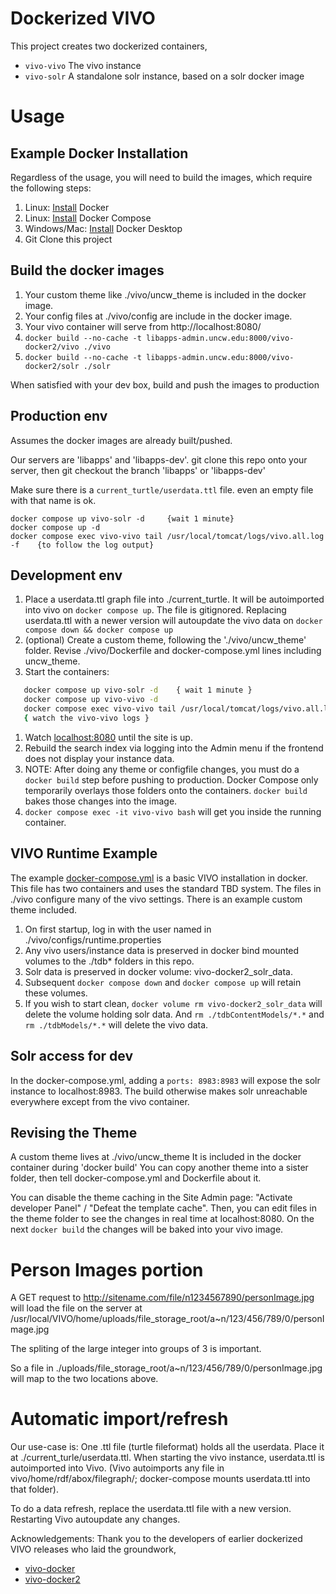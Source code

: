 # Dockerized VIVO

This project creates two dockerized containers,
- `vivo-vivo` The vivo instance
- `vivo-solr` A standalone solr instance, based on a solr docker image

# Usage

## Example Docker Installation

Regardless of the usage, you will need to build the images, which require the following steps:

1. Linux: [Install](https://docs.docker.com/install/) Docker
1. Linux: [Install](https://docs.docker.com/compose/install/) Docker Compose
1. Windows/Mac: [Install](https://www.docker.com/products/docker-desktop) Docker Desktop
1. Git Clone this project

## Build the docker images

1. Your custom theme like ./vivo/uncw_theme is included in the docker image.
1. Your config files at ./vivo/config are include in the docker image.
1. Your vivo container will serve from http://localhost:8080/
1. `docker build --no-cache -t libapps-admin.uncw.edu:8000/vivo-docker2/vivo ./vivo`
1. `docker build --no-cache -t libapps-admin.uncw.edu:8000/vivo-docker2/solr ./solr`

When satisfied with your dev box, build and push the images to production

## Production env

Assumes the docker images are already built/pushed.

Our servers are 'libapps' and 'libapps-dev'.  git clone this repo onto your server, then git checkout the branch 'libapps' or 'libapps-dev'

Make sure there is a `current_turtle/userdata.ttl` file.  even an empty file with that name is ok.

```
docker compose up vivo-solr -d     {wait 1 minute}
docker compose up -d
docker compose exec vivo-vivo tail /usr/local/tomcat/logs/vivo.all.log -f    {to follow the log output} 
```


## Development env

1. Place a userdata.ttl graph file into ./current_turtle.  It will be autoimported into vivo on `docker compose up`.  The file is gitignored.  Replacing userdata.ttl with a newer version will autoupdate the vivo data on `docker compose down && docker compose up`
1. (optional)  Create a custom theme, following the './vivo/uncw_theme' folder.  Revise ./vivo/Dockerfile and docker-compose.yml lines including uncw_theme.
1. Start the containers:
```bash
   docker compose up vivo-solr -d    { wait 1 minute }
   docker compose up vivo-vivo -d
   docker compose exec vivo-vivo tail /usr/local/tomcat/logs/vivo.all.log -f
   { watch the vivo-vivo logs }
```

1. Watch [localhost:8080](http://localhost:8080) until the site is up.
1. Rebuild the search index via logging into the Admin menu if the frontend does not display your instance data.
1. NOTE:  After doing any theme or configfile changes, you must do a `docker build` step before pushing to production.  Docker Compose only temporarily overlays those folders onto the containers.  `docker build` bakes those changes into the image.
1. `docker compose exec -it vivo-vivo bash` will get you inside the running container.

## VIVO Runtime Example

The example [docker-compose.yml](docker-compose.yml) is a basic VIVO installation in docker. This file has two containers and uses the standard TBD system.  The files in ./vivo configure many of the vivo settings.  There is an example custom theme included. 

1. On first startup, log in with the user named in ./vivo/configs/runtime.properties
1. Any vivo users/instance data is preserved in docker bind mounted volumes to the ./tdb* folders in this repo.
1. Solr data is preserved in docker volume: vivo-docker2_solr_data.
1. Subsequent `docker compose down` and `docker compose up` will retain these volumes.
1. If you wish to start clean, `docker volume rm vivo-docker2_solr_data` will delete the volume holding solr data.  And `rm ./tdbContentModels/*.*` and `rm ./tdbModels/*.*` will delete the vivo data.

## Solr access for dev

In the docker-compose.yml, adding a `ports: 8983:8983` will expose the solr instance to localhost:8983.  The build otherwise makes solr unreachable everywhere except from the vivo container.


## Revising the Theme

A custom theme lives at ./vivo/uncw_theme  It is included in the docker container during 'docker build'
You can copy another theme into a sister folder, then tell docker-compose.yml and Dockerfile about it.

You can disable the theme caching in the Site Admin page: "Activate developer Panel" / "Defeat the template cache".  Then, you can edit files in the theme folder to see the changes in real time at localhost:8080.  On the next `docker build` the changes will be baked into your vivo image.


# Person Images portion

A GET request to http://sitename.com/file/n1234567890/personImage.jpg will load the file on the server at /usr/local/VIVO/home/uploads/file_storage_root/a\~n/123/456/789/0/personImage.jpg

The spliting of the large integer into groups of 3 is important.

So a file in ./uploads/file_storage_root/a~n/123/456/789/0/personImage.jpg will map to the two locations above.

# Automatic import/refresh

Our use-case is:  One .ttl file (turtle fileformat) holds all the userdata.  Place it at ./current_turle/userdata.ttl.  When starting the vivo instance, userdata.ttl is autoimported into Vivo.   (Vivo autoimports any file in vivo/home/rdf/abox/filegraph/;  docker-compose mounts userdata.ttl into that folder).  

To do a data refresh, replace the userdata.ttl file with a new version.  Restarting Vivo autoupdate any changes.


Acknowledgements:  Thank you to the developers of earlier dockerized VIVO releases who laid the groundwork,

 - [vivo-docker](https://github.com/gwu-libraries/vivo-docker)
 - [vivo-docker2](https://github.com/vivo-community/vivo-docker2)